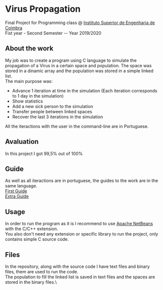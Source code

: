 # Virus Propagation
Final Project for Programming class @ [Instituto Superior de Engenharia de Coimbra](https://www.isec.pt/PT/Default.aspx)\
Fist year - Second Semester -- Year 2019/2020

## About the work
My job was to create a program using C language to simulate the propagation of a Virus in a certain space and population.
The space was stored in a dinamic array and the population was stored in a simple linked list.\
The main purpose was:
  - Advance 1 iteration at time in the simulation (Each iteration corresponds to 1 day in the simulation)
  - Show statistics
  - Add a new sick person to the simulation
  - Transfer people between linked spaces
  - Recover the last 3 iterations in the simulation
  
All the iteractions with the user in the command-line are in Portuguese.

## Avaluation
In this project I got 99,5% out of 100%

## Guide
As well as all iteractions are in portuguese, the guides to the work are in the same language.\
[First Guide](Enunciado_TP.pdf)\
[Extra Guide](Enunciado_Extra.pdf)

## Usage
In order to run the program as it is I recommend to use [Apache NetBeans](https://netbeans.apache.org/download/nb120/nb120.html) with the C/C++ extension.\
You also don't need any extension or specific library to run the project, only contains simple C source code.

## Files
In the repository, along with the source code I have text files and binary files, them are used to run the code.\
The population to fill the linked list is saved in text files and the spaces are stored in the binary files.\
